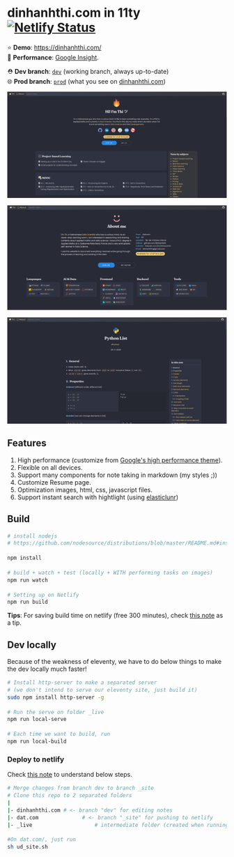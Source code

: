 # dinhanhthi.com in 11ty [![Netlify Status](https://api.netlify.com/api/v1/badges/ace14869-1b28-471b-ad0f-5f1f7defa382/deploy-status)](https://app.netlify.com/sites/inspiring-goldstine-cfc130/deploys)

⭐ __Demo__: https://dinhanhthi.com/ <br />
🚀 __Performance__: [Google Insight](https://developers.google.com/speed/pagespeed/insights/?url=https%3A%2F%2Fdinhanhthi.com). <br />

⛑ __Dev branch__: [`dev`](https://github.com/dinhanhthi/dinhanhthi.com/tree/dev) (working branch, always up-to-date) <br />
🌐 __Prod branch__: [`prod`](https://github.com/dinhanhthi/dinhanhthi.com/tree/prod) (what you see on [dinhanhthi.com](https://dinhanhthi.com))

![Home page](./img/frontpage.png)

![About page](./img/about-page.png)

![Note page](./img/note-page.png)

## Features

1. High performance (customize from [Google's high performance theme](https://github.com/google/eleventy-high-performance-blog)).
2. Flexible on all devices.
3. Support many components for note taking in markdown (my styles ;))
4. Customize Resume page.
5. Optimization images, html, css, javascript files.
6. Support instant search with hightlight (using [elasticlunr](http://elasticlunr.com/))

## Build

``` bash
# install nodejs
# https://github.com/nodesource/distributions/blob/master/README.md#installation-instructions

npm install

# build + watch + test (locally + WITH performing tasks on images)
npm run watch

# Setting up on Netlify
npm run build
```

__Tips__: For saving build time on netlify (free 300 minutes), check [this note](https://dinhanhthi.com/11ty-nunjucks/#setting-up-with-netlify) as a tip.

## Dev locally

Because of the weakness of eleventy, we have to do below things to make the dev locally much faster!

``` bash
# Install http-server to make a separated server
# (we don't intend to serve our eleventy site, just build it)
sudo npm install http-server -g

# Run the serve on folder _live
npm run local-serve

# Each time we want to build, run
npm run local-build
```

### Deploy to netlify

Check [this note](https://dinhanhthi.com/11ty-nunjucks/#setting-up-with-netlify) to understand below steps.

``` bash
# Merge changes from branch dev to branch _site
# Clone this repo to 2 separated folders
|
|- dinhanhthi.com # <- branch "dev" for editing notes
|- dat.com 				# <- branch "_site" for pushing to netlify
|- _live					# intermediate folder (created when running tasks in dinhanhthi.com/)

#On dat.com/, just run
sh ud_site.sh
```